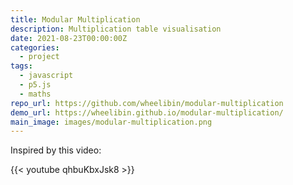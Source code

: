 ```yaml
---
title: Modular Multiplication
description: Multiplication table visualisation
date: 2021-08-23T00:00:00Z
categories:
  - project
tags:
  - javascript
  - p5.js
  - maths
repo_url: https://github.com/wheelibin/modular-multiplication
demo_url: https://wheelibin.github.io/modular-multiplication/
main_image: images/modular-multiplication.png
---
```


Inspired by this video:

{{< youtube qhbuKbxJsk8 >}}
